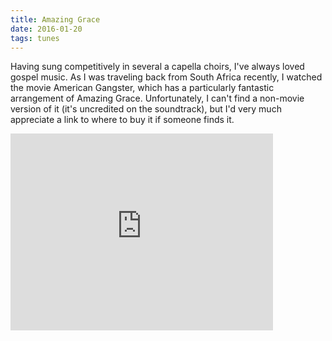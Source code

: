 ```yaml
---
title: Amazing Grace
date: 2016-01-20
tags: tunes
---
```


Having sung competitively in several a capella choirs, I've always loved gospel
music. As I was traveling back from South Africa recently, I watched the movie
American Gangster, which has a particularly fantastic arrangement of Amazing
Grace. Unfortunately, I can't find a non-movie version of it (it's uncredited
on the soundtrack), but I'd very much appreciate a link to where to buy it if
someone finds it.

<iframe width="420" height="315" src="https://www.youtube.com/embed/Ba596KO45Gg" frameborder="0" allowfullscreen></iframe>
